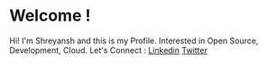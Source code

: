 # Welcome !

Hi! I'm Shreyansh and this is my Profile.
Interested in Open Source, Development, Cloud. 
Let's Connect : 
[Linkedin](https://www.linkedin.com/in/shreyansh-dawar/) 
[Twitter](https://twitter.com/Shreyanshd_)